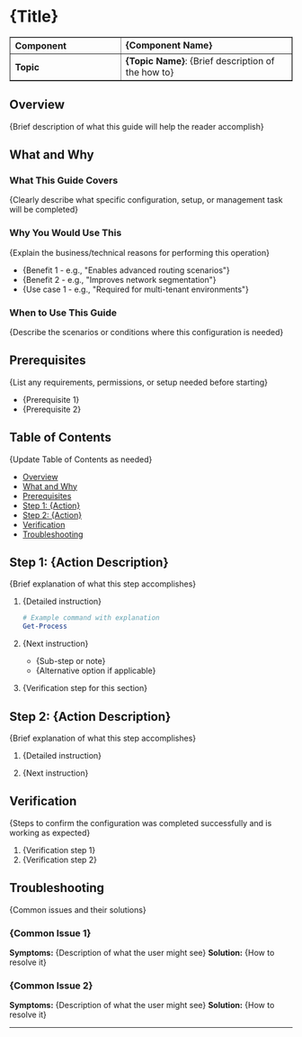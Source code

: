 <!-- 
HowTo Template
- Focus on providing clear, actionable step-by-step instructions for management operations
- Explain the purpose and benefits of following this guide
- Replace all {placeholders} with relevant content
- This template provides a suggested structure - adapt it to make sense for your specific content
    - The goal is clarity and usability for the reader

Styling
- Images should be placed in the `./images` folder and referenced
- Any code block or JSON should be wrapped in triple backticks (```) with language identifier
- References to Azure Local public documentation should always direct to the latest version
- Use numbered lists for sequential steps and bullet points for options/notes

You can use this regex to find placeholders that need to be replaced (search by Regex in your editor): \{([^}]+)\}
-->
# {Title}

<table border="1" cellpadding="6" cellspacing="0" style="border-collapse:collapse; margin-bottom:1em;">
  <tr>
    <th style="text-align:left; width: 180px;">Component</th>
    <td><strong>{Component Name}</strong></td>
  </tr>
  <tr>
    <th style="text-align:left; width: 180px;">Topic</th>
    <td><strong>{Topic Name}</strong>: {Brief description of the how to}</td>
  </tr>
</table>

## Overview

{Brief description of what this guide will help the reader accomplish}

## What and Why

### What This Guide Covers
{Clearly describe what specific configuration, setup, or management task will be completed}

### Why You Would Use This
{Explain the business/technical reasons for performing this operation}
- {Benefit 1 - e.g., "Enables advanced routing scenarios"}
- {Benefit 2 - e.g., "Improves network segmentation"}
- {Use case 1 - e.g., "Required for multi-tenant environments"}

### When to Use This Guide
{Describe the scenarios or conditions where this configuration is needed}

## Prerequisites

{List any requirements, permissions, or setup needed before starting}
- {Prerequisite 1}
- {Prerequisite 2}

## Table of Contents

{Update Table of Contents as needed}
- [Overview](#overview)
- [What and Why](#what-and-why)
- [Prerequisites](#prerequisites)
- [Step 1: {Action}](#step-1-action)
- [Step 2: {Action}](#step-2-action)
- [Verification](#verification)
- [Troubleshooting](#troubleshooting)

## Step 1: {Action Description}

{Brief explanation of what this step accomplishes}

1. {Detailed instruction}
   ```powershell
   # Example command with explanation
   Get-Process
   ```

2. {Next instruction}
   - {Sub-step or note}
   - {Alternative option if applicable}

3. {Verification step for this section}

## Step 2: {Action Description}

{Brief explanation of what this step accomplishes}

1. {Detailed instruction}

2. {Next instruction}

## Verification

{Steps to confirm the configuration was completed successfully and is working as expected}

1. {Verification step 1}
2. {Verification step 2}

## Troubleshooting

{Common issues and their solutions}

### {Common Issue 1}
**Symptoms:** {Description of what the user might see}
**Solution:** {How to resolve it}

### {Common Issue 2}
**Symptoms:** {Description of what the user might see}
**Solution:** {How to resolve it}

---